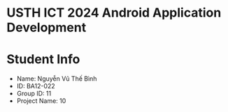 USTH ICT 2024 Android Application Development
=====================================================

Student Info
=======================

* Name: Nguyễn Vũ Thế Bình
* ID: BA12-022
* Group ID: 11
* Project Name: 10
